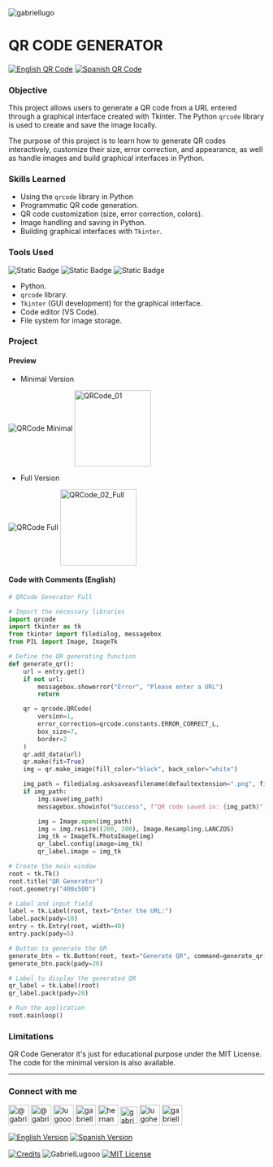 <img align="center" src="https://media.licdn.com/dms/image/v2/D4D16AQGUNxQ7NSC05A/profile-displaybackgroundimage-shrink_350_1400/profile-displaybackgroundimage-shrink_350_1400/0/1738695150340?e=1749686400&v=beta&t=hBmszzzG0Zu-m7ZxeCdU5VxgDWqIZuWB0vnrMycuqY4" alt="gabriellugo" />

# QR CODE GENERATOR

<a href="https://github.com/GabrielLugooo/QR-Code" target="_blank" rel="noreferrer noopener"> <img align="center" src="https://img.shields.io/badge/English%20QR%20Code-000000" alt="English QR Code" /></a>
<a href="https://github.com/GabrielLugooo/QR-Code/blob/main/README%20Spanish.md" target="_blank" rel="noreferrer noopener"> <img align="center" src="https://img.shields.io/badge/Spanish%20QR%20Code-green" alt="Spanish QR Code" /></a>

### Objective

This project allows users to generate a QR code from a URL entered through a graphical interface created with Tkinter. The Python `qrcode` library is used to create and save the image locally.

The purpose of this project is to learn how to generate QR codes interactively, customize their size, error correction, and appearance, as well as handle images and build graphical interfaces in Python.

### Skills Learned

- Using the `qrcode` library in Python
- Programmatic QR code generation.
- QR code customization (size, error correction, colors).
- Image handling and saving in Python.
- Building graphical interfaces with `Tkinter`.

### Tools Used

![Static Badge](https://img.shields.io/badge/Python-000000?logo=python&logoSize=auto)
![Static Badge](https://img.shields.io/badge/TKinter-000000?logo=tkinter&logoSize=auto)
![Static Badge](https://img.shields.io/badge/QR%20Code-000000?logo=qrcode&logoSize=auto)

- Python.
- `qrcode` library.
- `Tkinter` (GUI development) for the graphical interface.
- Code editor (VS Code).
- File system for image storage.

### Project

#### Preview

- Minimal Version

<img align="center" src="https://i.imgur.com/ndyntln.jpeg" alt="QRCode Minimal" />
<img align="center" src="https://i.imgur.com/NMmyect.png" alt="QRCode_01" width="150" height="150" />

- Full Version

<img align="center" src="https://i.imgur.com/MeLvMDE.jpeg" alt="QRCode Full" />
<img align="center" src="https://i.imgur.com/NMmyect.png" alt="QRCode_02_Full" width="150" height="150" />

#### Code with Comments (English)

```python
# QRCode Generator Full

# Import the necessary libraries
import qrcode
import tkinter as tk
from tkinter import filedialog, messagebox
from PIL import Image, ImageTk

# Define the QR generating function
def generate_qr():
    url = entry.get()
    if not url:
        messagebox.showerror("Error", "Please enter a URL")
        return

    qr = qrcode.QRCode(
        version=1,
        error_correction=qrcode.constants.ERROR_CORRECT_L,
        box_size=7,
        border=2
    )
    qr.add_data(url)
    qr.make(fit=True)
    img = qr.make_image(fill_color="black", back_color="white")

    img_path = filedialog.asksaveasfilename(defaultextension=".png", filetypes=[("PNG files", "*.png")])
    if img_path:
        img.save(img_path)
        messagebox.showinfo("Success", f"QR code saved in: {img_path}")

        img = Image.open(img_path)
        img = img.resize((200, 200), Image.Resampling.LANCZOS)
        img_tk = ImageTk.PhotoImage(img)
        qr_label.config(image=img_tk)
        qr_label.image = img_tk

# Create the main window
root = tk.Tk()
root.title("QR Generator")
root.geometry("400x500")

# Label and input field
label = tk.Label(root, text="Enter the URL:")
label.pack(pady=10)
entry = tk.Entry(root, width=40)
entry.pack(pady=5)

# Button to generate the QR
generate_btn = tk.Button(root, text="Generate QR", command=generate_qr)
generate_btn.pack(pady=20)

# Label to display the generated QR
qr_label = tk.Label(root)
qr_label.pack(pady=20)

# Run the application
root.mainloop()
```

### Limitations

QR Code Generator it's just for educational purpose under the MIT License.
The code for the minimal version is also available.

---

<h3 align="left">Connect with me</h3>

<p align="left">
<a href="https://www.youtube.com/@gabriellugooo" target="_blank" rel="noreferrer noopener"> <img align="center" src="https://img.icons8.com/?size=50&id=55200&format=png" alt="@gabriellugooo" height="40" width="40" /></a>
<a href="http://www.tiktok.com/@gabriellugooo" target="_blank" rel="noreferrer noopener"> <img align="center" src="https://img.icons8.com/?size=50&id=118638&format=png" alt="@gabriellugooo" height="40" width="40" /></a>
<a href="https://instagram.com/lugooogabriel" target="_blank" rel="noreferrer noopener"> <img align="center" src="https://img.icons8.com/?size=50&id=32309&format=png" alt="lugooogabriel" height="40" width="40" /></a>
<a href="https://twitter.com/gabriellugo__" target="_blank" rel="noreferrer noopener"> <img align="center" src="https://img.icons8.com/?size=50&id=phOKFKYpe00C&format=png" alt="gabriellugo__" height="40" width="40" /></a>
<a href="https://www.linkedin.com/in/hernando-gabriel-lugo" target="_blank" rel="noreferrer noopener"> <img align="center" src="https://img.icons8.com/?size=50&id=8808&format=png" alt="hernando-gabriel-lugo" height="40" width="40" /></a>
<a href="https://github.com/GabrielLugooo" target="_blank" rel="noreferrer noopener"> <img align="center" src="https://img.icons8.com/?size=80&id=AngkmzgE6d3E&format=png" alt="gabriellugooo" height="34" width="34" /></a>
<a href="mailto:lugohernandogabriel@gmail.com"> <img align="center" src="https://img.icons8.com/?size=50&id=38036&format=png" alt="lugohernandogabriel@gmail.com" height="40" width="40" /></a>
<a href="https://linktr.ee/gabriellugooo" target="_blank" rel="noreferrer noopener"> <img align="center" src="https://simpleicons.org/icons/linktree.svg" alt="gabriellugooo" height="40" width="40" /></a>
</p>

<p align="left">
<a href="https://github.com/GabrielLugooo/GabrielLugooo/blob/main/README.md" target="_blank" rel="noreferrer noopener"> <img align="center" src="https://img.shields.io/badge/English%20Version-000000" alt="English Version" /></a>
<a href="https://github.com/GabrielLugooo/GabrielLugooo/blob/main/Readme%20Spanish.md" target="_blank" rel="noreferrer noopener"> <img align="center" src="https://img.shields.io/badge/Spanish%20Version-Green" alt="Spanish Version" /></a>
</p>

<a href="https://linktr.ee/gabriellugooo" target="_blank" rel="noreferrer noopener"> <img align="center" src="https://img.shields.io/badge/Credits-Gabriel%20Lugo-green" alt="Credits" /></a>
<img align="center" src="https://komarev.com/ghpvc/?username=GabrielLugoo&label=Profile%20views&color=green&base=2000" alt="GabrielLugooo" />
<a href="" target="_blank" rel="noreferrer noopener"> <img align="center" src="https://img.shields.io/badge/License-MIT-green" alt="MIT License" /></a>
